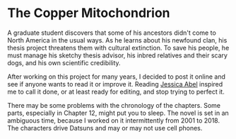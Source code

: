# The Copper Mitochondrion

A graduate student discovers that some of his ancestors didn't come to North America in the usual ways. As he learns about his newfound clan, his thesis project threatens them with cultural extinction. To save his people, he must manage his sketchy thesis advisor, his inbred relatives and their scary dogs, and his own scientific credibility.

After working on this project for many years, I decided to post it online and see if anyone wants to read it or improve it. Reading [Jessica Abel](https://jessicaabel.com/how-to-finish-major-project/) inspired me to call it done, or at least ready for editing, and stop trying to perfect it.

There may be some problems with the chronology of the chapters. Some parts, especially in Chapter 12, might put you to sleep. The novel is set in an ambiguous time, because I worked on it intermittently from 2001 to 2018. The characters drive Datsuns and may or may not use cell phones.
